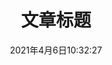 --- 
title: 文章标题
date: 2021年4月6日10:32:27
type: VUE
tag: #【可选】文章标签
categories: #【可选】文章分类
updated: #【可选】页面更新日期
comments: #【可选】显示页面评论模块(默认true)
description: #【可选】文章描述
keywords: #【可选】文章关键字
top _img: #【可选】页面顶部图片
copyright: #【可选】显示文章版权模块(默认为设置中post_copyright的enable配置)
copyright_author: #【可选】文章版权模块的文章作者
copyright_author_href: #【可选】文章版权模块的文章作者链接
aside: #【可选】显示侧边栏(默认true)
---